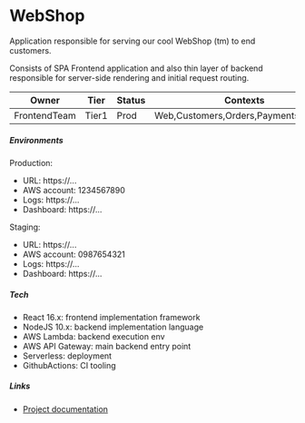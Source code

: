 # WebShop

Application responsible for serving our cool WebShop (tm) to end customers.

Consists of SPA Frontend application and also thin layer of backend
responsible for server-side rendering and initial request routing.

Owner|Tier|Status|Contexts
---|---|---|---
FrontendTeam|Tier1|Prod|Web,Customers,Orders,Payments,Catalog

##### Environments

Production:

- URL: https://...
- AWS account: 1234567890
- Logs: https://...
- Dashboard: https://...

Staging:

- URL: https://...
- AWS account: 0987654321
- Logs: https://...
- Dashboard: https://...

##### Tech

- React 16.x: frontend implementation framework
- NodeJS 10.x: backend implementation language
- AWS Lambda: backend execution env
- AWS API Gateway: main backend entry point
- Serverless: deployment
- GithubActions: CI tooling

##### Links

- [Project documentation](https://www.projectconnections.com/knowhow/burning-questions/what-is-project-documentation.html)
